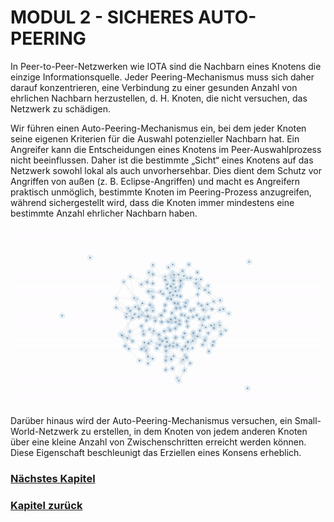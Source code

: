 # MODUL 2  - SICHERES AUTO-PEERING

In Peer-to-Peer-Netzwerken wie IOTA sind die Nachbarn eines Knotens die einzige Informationsquelle. Jeder Peering-Mechanismus muss sich daher darauf konzentrieren, eine Verbindung zu einer gesunden Anzahl von ehrlichen Nachbarn herzustellen, d. H. Knoten, die nicht versuchen, das Netzwerk zu schädigen.

Wir führen einen Auto-Peering-Mechanismus ein, bei dem jeder Knoten seine eigenen Kriterien für die Auswahl potenzieller Nachbarn hat. Ein Angreifer kann die Entscheidungen eines Knotens im Peer-Auswahlprozess nicht beeinflussen. Daher ist die bestimmte „Sicht“ eines Knotens auf das Netzwerk sowohl lokal als auch unvorhersehbar. Dies dient dem Schutz vor Angriffen von außen (z. B. Eclipse-Angriffen) und macht es Angreifern praktisch unmöglich, bestimmte Knoten im Peering-Prozess anzugreifen, während sichergestellt wird, dass die Knoten immer mindestens eine bestimmte Anzahl ehrlicher Nachbarn haben.

![04_2_auto_peering](https://github.com/einfachiota/coordicide/raw/master/assets/04_2_auto_peering.gif)

Darüber hinaus wird der Auto-Peering-Mechanismus versuchen, ein Small-World-Netzwerk zu erstellen, in dem Knoten von jedem anderen Knoten über eine kleine Anzahl von Zwischenschritten erreicht werden können. Diese Eigenschaft beschleunigt das Erziellen eines Konsens erheblich.

### [Nächstes Kapitel](./04_module_3)
### [Kapitel zurück](./04_module_1)